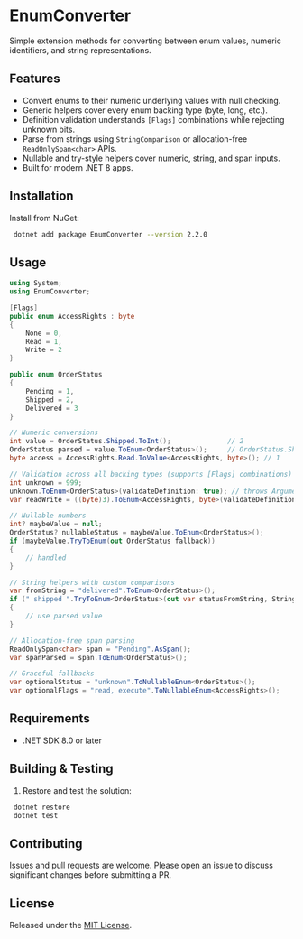 # EnumConverter

Simple extension methods for converting between enum values, numeric identifiers, and string representations.

## Features
- Convert enums to their numeric underlying values with null checking.
- Generic helpers cover every enum backing type (byte, long, etc.).
- Definition validation understands `[Flags]` combinations while rejecting unknown bits.
- Parse from strings using `StringComparison` or allocation-free `ReadOnlySpan<char>` APIs.
- Nullable and try-style helpers cover numeric, string, and span inputs.
- Built for modern .NET 8 apps.

## Installation
Install from NuGet:

```bash
 dotnet add package EnumConverter --version 2.2.0
```

## Usage
```csharp
using System;
using EnumConverter;

[Flags]
public enum AccessRights : byte
{
    None = 0,
    Read = 1,
    Write = 2
}

public enum OrderStatus
{
    Pending = 1,
    Shipped = 2,
    Delivered = 3
}

// Numeric conversions
int value = OrderStatus.Shipped.ToInt();              // 2
OrderStatus parsed = value.ToEnum<OrderStatus>();     // OrderStatus.Shipped
byte access = AccessRights.Read.ToValue<AccessRights, byte>(); // 1

// Validation across all backing types (supports [Flags] combinations)
int unknown = 999;
unknown.ToEnum<OrderStatus>(validateDefinition: true); // throws ArgumentOutOfRangeException
var readWrite = ((byte)3).ToEnum<AccessRights, byte>(validateDefinition: true); // Read | Write

// Nullable numbers
int? maybeValue = null;
OrderStatus? nullableStatus = maybeValue.ToEnum<OrderStatus>();
if (maybeValue.TryToEnum(out OrderStatus fallback))
{
    // handled
}

// String helpers with custom comparisons
var fromString = "delivered".ToEnum<OrderStatus>();
if (" shipped ".TryToEnum<OrderStatus>(out var statusFromString, StringComparison.OrdinalIgnoreCase))
{
    // use parsed value
}

// Allocation-free span parsing
ReadOnlySpan<char> span = "Pending".AsSpan();
var spanParsed = span.ToEnum<OrderStatus>();

// Graceful fallbacks
var optionalStatus = "unknown".ToNullableEnum<OrderStatus>();          // null
var optionalFlags = "read, execute".ToNullableEnum<AccessRights>();    // AccessRights.Read | AccessRights.Execute
```

## Requirements
- .NET SDK 8.0 or later

## Building & Testing
1. Restore and test the solution:

```bash
 dotnet restore
 dotnet test
```

## Contributing
Issues and pull requests are welcome. Please open an issue to discuss significant changes before submitting a PR.

## License
Released under the [MIT License](LICENSE).
